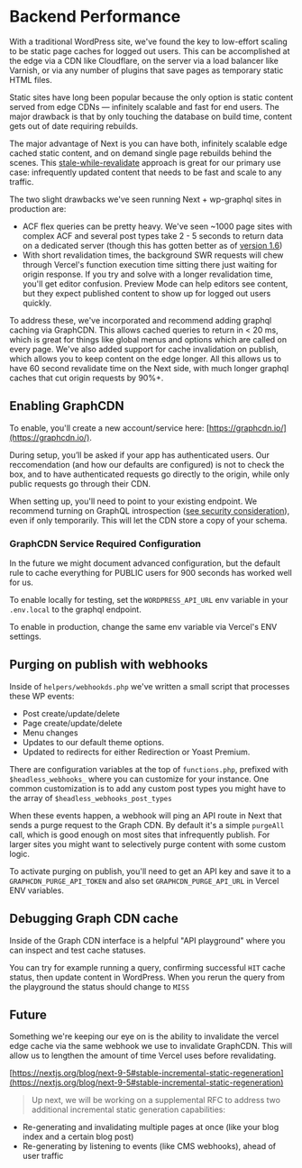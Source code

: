 # Backend Performance

With a traditional WordPress site, we've found the key to low-effort scaling to be static page caches for logged out users. This can be accomplished at the edge via a CDN like Cloudflare, on the server via a load balancer like Varnish, or via any number of plugins that save pages as temporary static HTML files.

Static sites have long been popular because the only option is static content served from edge CDNs — infinitely scalable and fast for end users. The major drawback is that by only touching the database on build time, content gets out of date requiring rebuilds.

The major advantage of Next is you can have both, infinitely scalable edge cached static content, and on demand single page rebuilds behind the scenes. This [stale-while-revalidate](https://vercel.com/docs/edge-network/caching#stale-while-revalidate) approach is great for our primary use case: infrequently updated content that needs to be fast and scale to any traffic.

The two slight drawbacks we've seen running Next + wp-graphql sites in production are:

- ACF flex queries can be pretty heavy. We've seen ~1000 page sites with complex ACF and several post types take 2 - 5 seconds to return data on a dedicated server (though this has gotten better as of [version 1.6](https://github.com/wp-graphql/wp-graphql/issues/1873))
- With short revalidation times, the background SWR requests will chew through Vercel's function execution time sitting there just waiting for origin response. If you try and solve with a longer revalidation time, you'll get editor confusion. Preview Mode can help editors see content, but they expect published content to show up for logged out users quickly.

To address these, we've incorporated and recommend adding graphql caching via GraphCDN. This allows cached queries to return in < 20 ms, which is great for things like global menus and options which are called on every page. We've also added support for cache invalidation on publish, which allows you to keep content on the edge longer. All this allows us to have 60 second revalidate time on the Next side, with much longer graphql caches that cut origin requests by 90%+.

## Enabling GraphCDN

To enable, you'll create a new account/service here: [https://graphcdn.io/](https://graphcdn.io/).

During setup, you’ll be asked if your app has authenticated users. Our reccomendation (and how our defaults are configured) is not to check the box, and to have authenticated requests go directly to the origin, while only public requests go through their CDN.

When setting up, you'll need to point to your existing endpoint. We recommend turning on GraphQL introspection ([see security consideration](https://www.wpgraphql.com/docs/security/#introspection-disabled-by-default)), even if only temporarily. This will let the CDN store a copy of your schema.

### GraphCDN Service Required Configuration

In the future we might document advanced configuration, but the default rule to cache everything for PUBLIC users for 900 seconds has worked well for us.

To enable locally for testing, set the `WORDPRESS_API_URL` env variable in your `.env.local` to the graphql endpoint.

To enable in production, change the same env variable via Vercel's ENV settings.

## Purging on publish with webhooks

Inside of `helpers/webhookds.php` we've written a small script that processes these WP events:

- Post create/update/delete
- Page create/update/delete
- Menu changes
- Updates to our default theme options.
- Updated to redirects for either Redirection or Yoast Premium.

There are configuration variables at the top of `functions.php`, prefixed with `$headless_webhooks_` where you can customize for your instance. One common customization is to add any custom post types you might have to the array of `$headless_webhooks_post_types`

When these events happen, a webhook will ping an API route in Next that sends a purge request to the Graph CDN. By default it's a simple `purgeAll` call, which is good enough on most sites that infrequently publish. For larger sites you might want to selectively purge content with some custom logic.

To activate purging on publish, you'll need to get an API key and save it to a `GRAPHCDN_PURGE_API_TOKEN` and also set `GRAPHCDN_PURGE_API_URL` in Vercel ENV variables.

## Debugging Graph CDN cache

Inside of the Graph CDN interface is a helpful "API playground" where you can inspect and test cache statuses.

You can try for example running a query, confirming successful `HIT` cache status, then update content in WordPress. When you rerun the query from the playground the status should change to `MISS`

## Future

Something we're keeping our eye on is the ability to invalidate the vercel edge cache via the same webhook we use to invalidate GraphCDN. This will allow us to lengthen the amount of time Vercel uses before revalidating.

[https://nextjs.org/blog/next-9-5#stable-incremental-static-regeneration](https://nextjs.org/blog/next-9-5#stable-incremental-static-regeneration)

> Up next, we will be working on a supplemental RFC to address two additional incremental static generation capabilities:

- Re-generating and invalidating multiple pages at once (like your blog index and a certain blog post)
- Re-generating by listening to events (like CMS webhooks), ahead of user traffic
  >
